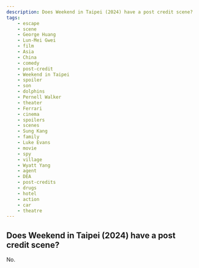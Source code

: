 ```yaml
---
description: Does Weekend in Taipei (2024) have a post credit scene?
tags: 
    - escape
    - scene
    - George Huang
    - Lun-Mei Gwei
    - film
    - Asia
    - China
    - comedy
    - post-credit
    - Weekend in Taipei
    - spoiler
    - son
    - dolphins
    - Pernell Walker
    - theater
    - Ferrari
    - cinema
    - spoilers
    - scenes
    - Sung Kang
    - family
    - Luke Evans
    - movie
    - spy
    - village
    - Wyatt Yang
    - agent
    - DEA
    - post-credits
    - drugs
    - hotel
    - action
    - car
    - theatre
---
```


## Does Weekend in Taipei (2024) have a post credit scene?

No.

